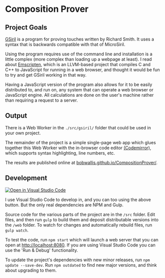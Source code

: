  # Composition Prover

## Project Goals

[GSiril](http://www.ex-parrot.com/~richard/gsiril/) is a program for proving touches written by Richard Smith. It uses a syntax that is backwards compatible with that of MicroSiril.

Using the program requires use of the command line and installation is a little complex (more complex than loading up a webpage at least). I read about [Emscripten](http://emscripten.org/), which is an LLVM-based project that compiles C and C++ to JavaScript for running in a web browser, and thought it would be fun to try and get GSiril working in that way.

Having a JavaScript version of the program also allows for it to be easily distributed to, and run on, any system that can operate a web browser or JavaScript engine. All calculations are done on the user's machine rather than requiring a request to a server.

## Output

There is a Web Worker in the `./src/gsiril/` folder that could be used in your own project.

The remainder of the project is a simple single-page web app which glues together this Web Worker with the in-browser code editor [(Codemirror)](https://codemirror.net/), which supports syntax highlighting, line numbers, etc.

The results are published online at [bobwallis.github.io/CompositionProver/](https://bobwallis.github.io/CompositionProver/).

## Development

[![Open in Visual Studio Code](https://open.vscode.dev/badges/open-in-vscode.svg)](https://open.vscode.dev/bobwallis/CompositionProver)

I use Visual Studio Code to develop in, and you can too using the above button. But the only real dependencies are NPM and Gulp.

Source code for the various parts of the project are in the `/src` folder. Edit files, and then run `gulp` to build them and deposit distributable versions into the `/web` folder. To watch for changes and automatically rebuild files, run `gulp watch`.

To test the code, run `npm start` which will launch a web server that you can open at <http://localhost:8080>. If you are using Visual Studio Code you can use the 'Run & Debug' functionality.

To update the project's dependencies with new minor releases, run `npm update --save-dev`. Run `npm outdated` to find new major versions, and think about upgrading to them.
